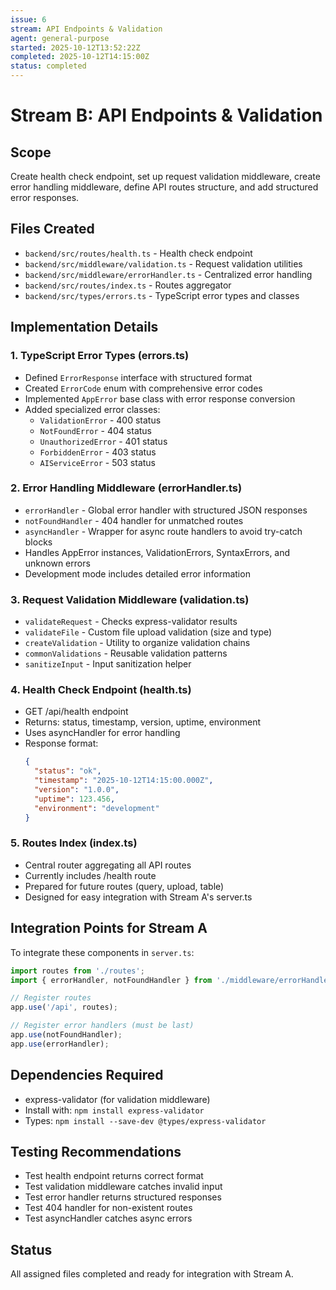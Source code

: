 ```yaml
---
issue: 6
stream: API Endpoints & Validation
agent: general-purpose
started: 2025-10-12T13:52:22Z
completed: 2025-10-12T14:15:00Z
status: completed
---
```


# Stream B: API Endpoints & Validation

## Scope
Create health check endpoint, set up request validation middleware, create error handling middleware, define API routes structure, and add structured error responses.

## Files Created
- `backend/src/routes/health.ts` - Health check endpoint
- `backend/src/middleware/validation.ts` - Request validation utilities
- `backend/src/middleware/errorHandler.ts` - Centralized error handling
- `backend/src/routes/index.ts` - Routes aggregator
- `backend/src/types/errors.ts` - TypeScript error types and classes

## Implementation Details

### 1. TypeScript Error Types (errors.ts)
- Defined `ErrorResponse` interface with structured format
- Created `ErrorCode` enum with comprehensive error codes
- Implemented `AppError` base class with error response conversion
- Added specialized error classes:
  - `ValidationError` - 400 status
  - `NotFoundError` - 404 status
  - `UnauthorizedError` - 401 status
  - `ForbiddenError` - 403 status
  - `AIServiceError` - 503 status

### 2. Error Handling Middleware (errorHandler.ts)
- `errorHandler` - Global error handler with structured JSON responses
- `notFoundHandler` - 404 handler for unmatched routes
- `asyncHandler` - Wrapper for async route handlers to avoid try-catch blocks
- Handles AppError instances, ValidationErrors, SyntaxErrors, and unknown errors
- Development mode includes detailed error information

### 3. Request Validation Middleware (validation.ts)
- `validateRequest` - Checks express-validator results
- `validateFile` - Custom file upload validation (size and type)
- `createValidation` - Utility to organize validation chains
- `commonValidations` - Reusable validation patterns
- `sanitizeInput` - Input sanitization helper

### 4. Health Check Endpoint (health.ts)
- GET /api/health endpoint
- Returns: status, timestamp, version, uptime, environment
- Uses asyncHandler for error handling
- Response format:
  ```json
  {
    "status": "ok",
    "timestamp": "2025-10-12T14:15:00.000Z",
    "version": "1.0.0",
    "uptime": 123.456,
    "environment": "development"
  }
  ```

### 5. Routes Index (index.ts)
- Central router aggregating all API routes
- Currently includes /health route
- Prepared for future routes (query, upload, table)
- Designed for easy integration with Stream A's server.ts

## Integration Points for Stream A

To integrate these components in `server.ts`:

```typescript
import routes from './routes';
import { errorHandler, notFoundHandler } from './middleware/errorHandler';

// Register routes
app.use('/api', routes);

// Register error handlers (must be last)
app.use(notFoundHandler);
app.use(errorHandler);
```

## Dependencies Required
- express-validator (for validation middleware)
- Install with: `npm install express-validator`
- Types: `npm install --save-dev @types/express-validator`

## Testing Recommendations
- Test health endpoint returns correct format
- Test validation middleware catches invalid input
- Test error handler returns structured responses
- Test 404 handler for non-existent routes
- Test asyncHandler catches async errors

## Status
All assigned files completed and ready for integration with Stream A.
